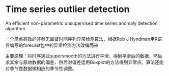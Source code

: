 # Time series outlier detection

An efficient non-parametric unsupervised time series anomaly detection algorithm

一个简单高效的非参无监督时间序列异常检测算法，根据Rob J Hyndman用R语言编写的forecast包中的异常检测方法改编而来

主要原理：将时序通过supersmooth的方法进行平滑，得到平滑后的数据，然后求其余与原始数据的偏差，然后对偏差运用Boxplot的方法得到异常点。算法还能对季节性数据做相应的季节性调整。
